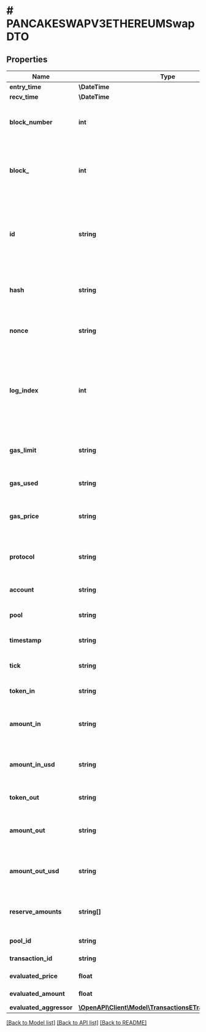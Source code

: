 # # PANCAKESWAPV3ETHEREUMSwapDTO

## Properties

Name | Type | Description | Notes
------------ | ------------- | ------------- | -------------
**entry_time** | **\DateTime** |  | [optional]
**recv_time** | **\DateTime** |  | [optional]
**block_number** | **int** | Number of block in which entity was recorded. | [optional]
**block_** | **int** | Block number in which the swap operation was recorded. | [optional]
**id** | **string** | Unique string identifier of the swap operation, format: (transaction hash)-(log index). | [optional]
**hash** | **string** | Transaction hash of the transaction that emitted this event. | [optional]
**nonce** | **string** | Nonce of the transaction that emitted this event. | [optional]
**log_index** | **int** | Event log index. For transactions that don&#39;t emit event, create arbitrary index starting from 0. | [optional]
**gas_limit** | **string** | Gas limit of the transaction that emitted this event. | [optional]
**gas_used** | **string** | Gas used in this transaction. | [optional]
**gas_price** | **string** | Gas price of the transaction that emitted this event. | [optional]
**protocol** | **string** | The protocol this transaction belongs to. | [optional]
**account** | **string** | Account that emitted this event. | [optional]
**pool** | **string** | The pool involving this event. | [optional]
**timestamp** | **string** | Timestamp of this event. | [optional]
**tick** | **string** | Tick of the swap operation. | [optional]
**token_in** | **string** | Token deposited into pool. | [optional]
**amount_in** | **string** | Amount of token deposited into pool in native units. | [optional]
**amount_in_usd** | **string** | Amount of token deposited into pool in USD. | [optional]
**token_out** | **string** | Token withdrawn from pool. | [optional]
**amount_out** | **string** | Amount of token withdrawn from pool in native units. | [optional]
**amount_out_usd** | **string** | Amount of token withdrawn from pool in USD. | [optional]
**reserve_amounts** | **string[]** | Amount of input tokens in the liquidity pool. | [optional]
**pool_id** | **string** |  | [optional] [readonly]
**transaction_id** | **string** |  | [optional] [readonly]
**evaluated_price** | **float** |  | [optional] [readonly]
**evaluated_amount** | **float** |  | [optional] [readonly]
**evaluated_aggressor** | [**\OpenAPI\Client\Model\TransactionsETradeAggressiveSide**](TransactionsETradeAggressiveSide.md) |  | [optional]

[[Back to Model list]](../../README.md#models) [[Back to API list]](../../README.md#endpoints) [[Back to README]](../../README.md)
